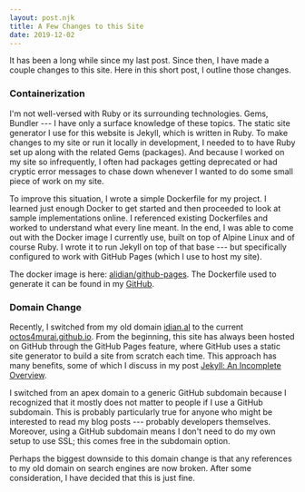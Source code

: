 ```yaml
---
layout: post.njk
title: A Few Changes to this Site
date: 2019-12-02
---
```


It has been a long while since my last post. Since then, I have made a couple changes to this site. Here in this short post, I outline those changes.

### Containerization

I'm not well-versed with Ruby or its surrounding technologies. Gems, Bundler --- I have only a surface knowledge of these topics. The static site generator I use for this website is Jekyll, which is written in Ruby. To make changes to my site or run it locally in development, I needed to to have Ruby set up along with the related Gems (packages). And because I worked on my site so infrequently, I often had packages getting deprecated or had cryptic error messages to chase down whenever I wanted to do some small piece of work on my site.

To improve this situation, I wrote a simple Dockerfile for my project. I learned just enough Docker to get started and then proceeded to look at sample implementations online. I referenced existing Dockerfiles and worked to understand what every line meant. In the end, I was able to come out with the Docker image I currently use, built on top of Alpine Linux and of course Ruby. I wrote it to run Jekyll on top of that base --- but specifically configured to work with GitHub Pages (which I use to host my site).

The docker image is here: [alidian/github-pages](https://hub.docker.com/r/alidian/github-pages). The Dockerfile used to generate it can be found in my [GitHub](https://github.com/octos4murai/octos4murai.github.io/blob/master/Dockerfile).

### Domain Change

Recently, I switched from my old domain [idian.al](http://idian.al) to the current [octos4murai.github.io](https://octos4murai.github.io). From the beginning, this site has always been hosted on GitHub through the GitHub Pages feature, where GitHub uses a static site generator to build a site from scratch each time. This approach has many benefits, some of which I discuss in my post [Jekyll: An Incomplete Overview](/posts/2016/jekyll-an-incomplete-overview).

I switched from an apex domain to a generic GitHub subdomain because I recognized that it mostly does not matter to people if I use a GitHub subdomain. This is probably particularly true for anyone who might be interested to read my blog posts --- probably developers themselves. Moreover, using a GitHub subdomain means I don't need to do my own setup to use SSL; this comes free in the subdomain option.

Perhaps the biggest downside to this domain change is that any references to my old domain on search engines are now broken. After some consideration, I have decided that this is just fine.